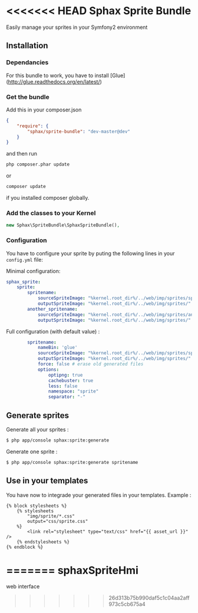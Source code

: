 <<<<<<< HEAD
Sphax Sprite Bundle
==================
Easily manage your sprites in your Symfony2 environment


## Installation
### Dependancies
For this bundle to work, you have to install [Glue] (http://glue.readthedocs.org/en/latest/)

### Get the bundle

Add this in your composer.json

```json
{
	"require": {
		"sphax/sprite-bundle": "dev-master@dev"
	}
}
```

and then run

```sh
php composer.phar update
```
or 
```sh
composer update
```
if you installed composer globally.

### Add the classes to your Kernel
```php
new Sphax\SpriteBundle\SphaxSpriteBundle(),
```

### Configuration
You have to configure your sprite by puting the following lines in your ```config.yml``` file: 

Minimal configuration:
```yaml
sphax_sprite:
    sprite:
        spritename:
            sourceSpriteImage: "%kernel.root_dir%/../web/imp/sprites/spritename/"
            outputSpriteImage: "%kernel.root_dir%/../web/img/sprites/"
        another_spritename:
            sourceSpriteImage: "%kernel.root_dir%/../web/img/sprites/another/"
            outputSpriteImage: "%kernel.root_dir%/../web/img/sprites/"
```

Full configuration (with default value) :
```yaml
        spritename:
            nameBin: 'glue'
            sourceSpriteImage: "%kernel.root_dir%/../web/imp/sprites/spritename/"
            outputSpriteImage: "%kernel.root_dir%/../web/img/sprites/"
            force: false # erase old generated files
            options: 
                optipng: true
                cachebuster: true
                less: false
                namespace: "sprite" 
                separator: "-"
```

## Generate sprites
Generate all your sprites : 
```sh
$ php app/console sphax:sprite:generate
```

Generate one sprite : 
```sh
$ php app/console sphax:sprite:generate spritename
```

## Use in your templates
You have now to integrade your generated files in your templates.
Example : 
```twig
{% block stylesheets %}
    {% stylesheets
        "img/sprite/*.css"
        output="css/sprite.css"
    %}
        <link rel="stylesheet" type="text/css" href="{{ asset_url }}" />
    {% endstylesheets %}
{% endblock %}
```
=======
sphaxSpriteHmi
==============

web interface
>>>>>>> 26d313b75b990daf5c1c04aa2aff973c5cb675a4
